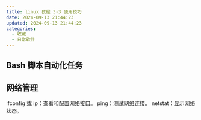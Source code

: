 ```yaml
---
title: linux 教程 3-3 使用技巧
date: 2024-09-13 21:44:23
updated: 2024-09-13 21:44:23
categories:
  - 收藏
  - 日常软件
---
```


## Bash 脚本自动化任务

## 网络管理

ifconfig 或 ip：查看和配置网络接口。
ping：测试网络连接。
netstat：显示网络状态。
